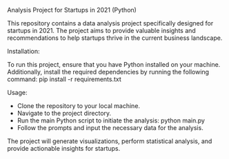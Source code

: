 Analysis Project for Startups in 2021 (Python)

This repository contains a data analysis project specifically designed for startups in 2021. The project aims to provide valuable insights and recommendations to help startups thrive in the current business landscape.

Installation:

To run this project, ensure that you have Python installed on your machine. Additionally, install the required dependencies by running the following command:
pip install -r requirements.txt

Usage:

- Clone the repository to your local machine.
- Navigate to the project directory.
- Run the main Python script to initiate the analysis: python main.py
- Follow the prompts and input the necessary data for the analysis.

The project will generate visualizations, perform statistical analysis, and provide actionable insights for startups.
